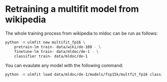 
# Retraining a multifit model from wikipedia

The whole training process from wikipedia to mldoc can be run as follows:  
```bash
python -m ulmfit new multifit_fp16 \
    pretrain-lm train- data/wiki/de-100 - \
    finetune-lm train- data/mldoc/de-1 - \
    classifier train- data/mldoc/de-1
```
You can evaulate any model with the following command: 
```bash
python -m ulmfit load data/mldoc/de-1/models/fsp15k/multfit_fp16 classifier validate data/mldoc/de-1
```
